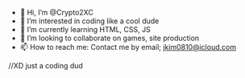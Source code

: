 - 👋 Hi, I’m @Crypto2XC
- 👀 I’m interested in coding like a cool dude
- 🌱 I’m currently learning HTML, CSS, JS
- 💞️ I’m looking to collaborate on games, site production
- 📫 How to reach me: Contact me by email; jkim0810@icloud.com 

<!---
Crypto2XC/Crypto2XC is a ✨ special ✨ repository because its `README.md` (this file) appears on your GitHub profile.
You can click the Preview link to take a look at your changes.
--->
//XD just a coding dud

